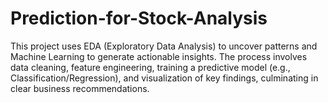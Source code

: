 # Prediction-for-Stock-Analysis
  This project uses EDA (Exploratory Data Analysis) to uncover patterns and Machine Learning to generate actionable insights. The process involves data cleaning, feature engineering, training a predictive model (e.g., Classification/Regression), and visualization of key findings, culminating in clear business recommendations.
